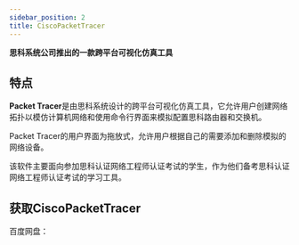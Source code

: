 ```yaml
---
sidebar_position: 2
title: CiscoPacketTracer
---
```


**思科系统公司推出的一款跨平台可视化仿真工具**

## 特点

**Packet Tracer**是由思科系统设计的跨平台可视化仿真工具，它允许用户创建网络拓扑以模仿计算机网络和使用命令行界面来模拟配置思科路由器和交换机。

Packet Tracer的用户界面为拖放式，允许用户根据自己的需要添加和删除模拟的网络设备。

该软件主要面向参加思科认证网络工程师认证考试的学生，作为他们备考思科认证网络工程师认证考试的学习工具。

## 获取CiscoPacketTracer

百度网盘：